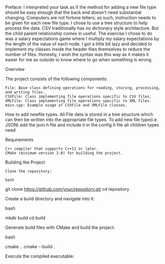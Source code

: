 Preface: 
I interpreted your task as if the method for adding a new file type should be easy enough that the back end doesn't need substantial changing. Computers are not fortune tellers; as such, instruction needs to be given for each new file type.
I chose to use a tree structure to help process the data. CSV traditionally has no dictionary style architecture. But the child parent relationship comes in useful. 
The exercise I chose to do was a salary expectations game where I multiply my salary expectations by the length of the value of each node. 
I got a little bit lazy and decided to implement my classes inside the header files themselves to reduce the number of files. Honestly, I wish the syntax was this way as it makes it easier for me as outside to know where to go when something is wrong. 

Overview

The project consists of the following components:

    File: Base class defining operations for reading, storing, processing, and writing files.
    CSVFile: Class implementing file operations specific to CSV files.
    XMLFile: Class implementing file operations specific to XML files.
    main.cpp: Example usage of CSVFile and XMLFile classes.

How to add newfile types. 
    All File data is stored in a tree structure which can then be written into the appropriate file types.
    To add new file type(i.e. JSON) add the json.h file and include it in the config.h file
    all children types need 

Requirements

    C++ compiler that supports C++11 or later.
    CMake (minimum version 3.0) for building the project.

Building the Project

    Clone the repository:

    bash

git clone https://github.com/your/repository.git
cd repository

Create a build directory and navigate into it:

bash

mkdir build
cd build

Generate build files with CMake and build the project:

bash

cmake ..
cmake --build .

Execute the compiled executable:
